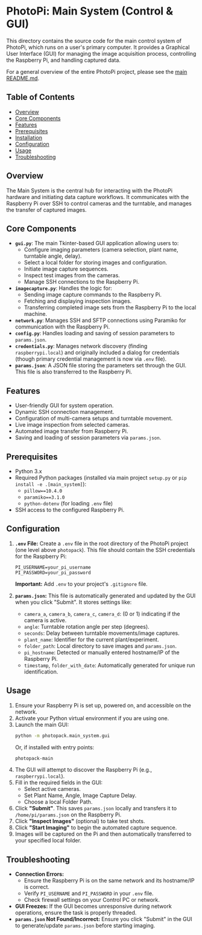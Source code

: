 # PhotoPi: Main System (Control & GUI)

This directory contains the source code for the main control system of PhotoPi, which runs on a user's primary computer. It provides a Graphical User Interface (GUI) for managing the image acquisition process, controlling the Raspberry Pi, and handling captured data.

For a general overview of the entire PhotoPi project, please see the [main README.md](../../README.md).

## Table of Contents

* [Overview](#overview)
* [Core Components](#core-components)
* [Features](#features)
* [Prerequisites](#prerequisites)
* [Installation](#installation)
* [Configuration](#configuration)
* [Usage](#usage)
* [Troubleshooting](#troubleshooting)

## Overview

The Main System is the central hub for interacting with the PhotoPi hardware and initiating data capture workflows. It communicates with the Raspberry Pi over SSH to control cameras and the turntable, and manages the transfer of captured images.

## Core Components

* **`gui.py`**: The main Tkinter-based GUI application allowing users to:
    * Configure imaging parameters (camera selection, plant name, turntable angle, delay).
    * Select a local folder for storing images and configuration.
    * Initiate image capture sequences.
    * Inspect test images from the cameras.
    * Manage SSH connections to the Raspberry Pi.
* **`imagecapture.py`**: Handles the logic for:
    * Sending image capture commands to the Raspberry Pi.
    * Fetching and displaying inspection images.
    * Transferring completed image sets from the Raspberry Pi to the local machine.
* **`network.py`**: Manages SSH and SFTP connections using Paramiko for communication with the Raspberry Pi.
* **`config.py`**: Handles loading and saving of session parameters to `params.json`.
* **`credentials.py`**: Manages network discovery (finding `raspberrypi.local`) and originally included a dialog for credentials (though primary credential management is now via `.env` file).
* **`params.json`**: A JSON file storing the parameters set through the GUI. This file is also transferred to the Raspberry Pi.

## Features

* User-friendly GUI for system operation.
* Dynamic SSH connection management.
* Configuration of multi-camera setups and turntable movement.
* Live image inspection from selected cameras.
* Automated image transfer from Raspberry Pi.
* Saving and loading of session parameters via `params.json`.

## Prerequisites

* Python 3.x
* Required Python packages (installed via main project `setup.py` or `pip install -e .[main_system]`):
    * `pillow==10.4.0`
    * `paramiko==3.1.0`
    * `python-dotenv` (for loading `.env` file)
* SSH access to the configured Raspberry Pi.

## Configuration

1.  **`.env` File:**
    Create a `.env` file in the root directory of the PhotoPi project (one level above `photopack`). This file should contain the SSH credentials for the Raspberry Pi:
    ```env
    PI_USERNAME=your_pi_username
    PI_PASSWORD=your_pi_password
    ```
    **Important:** Add `.env` to your project's `.gitignore` file.

2.  **`params.json`:**
    This file is automatically generated and updated by the GUI when you click "Submit". It stores settings like:
    * `camera_a`, `camera_b`, `camera_c`, `camera_d`: (0 or 1) indicating if the camera is active.
    * `angle`: Turntable rotation angle per step (degrees).
    * `seconds`: Delay between turntable movements/image captures.
    * `plant_name`: Identifier for the current plant/experiment.
    * `folder_path`: Local directory to save images and `params.json`.
    * `pi_hostname`: Detected or manually entered hostname/IP of the Raspberry Pi.
    * `timestamp`, `folder_with_date`: Automatically generated for unique run identification.

## Usage

1.  Ensure your Raspberry Pi is set up, powered on, and accessible on the network.
2.  Activate your Python virtual environment if you are using one.
3.  Launch the main GUI:
    ```bash
    python -m photopack.main_system.gui
    ```
    Or, if installed with entry points:
    ```bash
    photopack-main
    ```
4.  The GUI will attempt to discover the Raspberry Pi (e.g., `raspberrypi.local`).
5.  Fill in the required fields in the GUI:
    * Select active cameras.
    * Set Plant Name, Angle, Image Capture Delay.
    * Choose a local Folder Path.
6.  Click **"Submit"**. This saves `params.json` locally and transfers it to `/home/pi/params.json` on the Raspberry Pi.
7.  Click **"Inspect Images"** (optional) to take test shots.
8.  Click **"Start Imaging"** to begin the automated capture sequence.
9.  Images will be captured on the Pi and then automatically transferred to your specified local folder.

## Troubleshooting

* **Connection Errors:**
    * Ensure the Raspberry Pi is on the same network and its hostname/IP is correct.
    * Verify `PI_USERNAME` and `PI_PASSWORD` in your `.env` file.
    * Check firewall settings on your Control PC or network.
* **GUI Freezes:** If the GUI becomes unresponsive during network operations, ensure the task is properly threaded.
* **`params.json` Not Found/Incorrect:** Ensure you click "Submit" in the GUI to generate/update `params.json` before starting imaging.